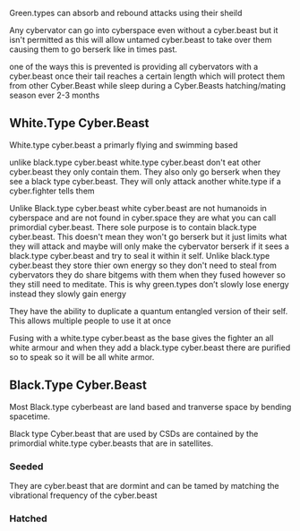 

Green.types can absorb and rebound attacks using their sheild

Any cybervator can go into cyberspace even without a cyber.beast but it isn't permitted as this will allow untamed cyber.beast to take over them causing them to go berserk like in times past.

one of the ways this is prevented is providing all cybervators with a cyber.beast once their tail reaches a certain length which will protect them from other Cyber.Beast while sleep during a Cyber.Beasts hatching/mating season ever 2-3 months

## White.Type Cyber.Beast
White.type cyber.beast a primarly flying and swimming based

unlike black.type cyber.beast white.type cyber.beast don't eat other cyber.beast they only contain them. They also only go berserk when they see a black type cyber.beast. They will only attack another white.type if a cyber.fighter tells them

Unlike Black.type cyber.beast white cyber.beast are not humanoids in cyberspace and are not found in cyber.space they are what you can call primordial cyber.beast. There sole purpose is to contain black.type cyber.beast. This doesn't mean they won't go berserk but it just limits what they will attack and maybe will only make the cybervator berserk if it sees a black.type cyber.beast and try to seal it within it self. Unlike black.type cyber.beast they store thier own energy so they don't need to steal from cybervators they do share bitgems with them when they fused however so they still need to meditate. This is why green.types don’t slowly lose energy instead they slowly gain energy

They have the ability to duplicate a quantum entangled version of their self. This allows multiple people to use it at once

Fusing with a white.type cyber.beast as the base gives the fighter an all white armour and when they add a black.type cyber.beast there are purified so to speak so it will be all white armor.

## Black.Type Cyber.Beast
Most Black.type cyberbeast are land based and tranverse space by bending spacetime. 


Black type Cyber.beast that are used by CSDs are contained by the primordial white.type cyber.beasts that are in satellites.

### Seeded
They are cyber.beast that are dormint and can be tamed by matching the vibrational frequency of the cyber.beast
### Hatched